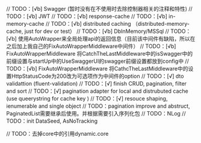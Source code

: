 // TODO：[√b] Swagger (暂时没有在不使用时去除控制器相关的注释和特性)
// TODO：[√b] JWT
// TODO：[√b] response-cache
// TODO：[√b] in-memory-cache
// TODO：[√b] distributed caching （distributed-memory-cache, just for dev or test）
// TODO：[√b] DbInMemory/MSSql
// TODO：[√b] 使用AutoWrapper来全局处理api的返回信息（目前该中间件有缺陷，所以在之后加上我自己的FixAutoWrapperMiddleware中间件）
// TODO：[√b] FixAutoWrapperMiddleware 将CatchTheLastMiddleware中的isSwagger中的前缀设置与startUp中的UseSwaggerUI的swagger前缀设置都放到config中
// TODO：[√b] FixAutoWrapperMiddleware 将CathcTheLastMiddleware中的设置HttpStatusCode为200改为可选项作为中间件的option
// TODO：[√] dto validattion (fluent-validation)
// TODO：[√] finish CRUD, pagination, filter and sort
// TODO：[√] pagination adapter for local and distrubuted cache (use queerystring for cache key )
// TODO：[√] resouce shaping, ienumerable and single object
// TODO：pagination improve and abstruct, PaginatedList需要继承后使用。并根据需要引入序列化包
// TODO：NLog
// TODO：init DataSeed, AsNoTracking

// TODO：去掉core中的引用dynamic.core